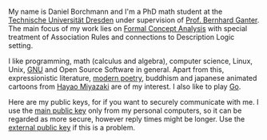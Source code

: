 My name is Daniel Borchmann and I'm a PhD math student at the [Technische Universität Dresden][TUD]
under supervision of [Prof. Bernhard Ganter][Bernhard].  The main focus of my work lies on
[Formal Concept Analysis](/math/fca/) with special treatment of Association Rules and connections to
Description Logic setting.

[TUD]: http://www.tu-dresden.de (TU Dresden)
[Bernhard]: http://tu-dresden.de/Members/bernhard.ganter (Prof. Bernhard Ganter)

I like programming, math (calculus and algebra), computer science, Linux, Unix,
[GNU](http://www.gnu.org) and Open Source Software in general.  Apart from this, expressionistic
literature, [modern poetry](/poems/), buddhism and japanese animated cartoons from
[Hayao Miyazaki](http://en.wikipedia.org/wiki/Hayao_Miyazaki) are of my interest.  I also like to
play [Go](http://sensei.xmp.net).
  
Here are my public keys, for if you want to securely communicate with me.  I use the
[main public key](/pub/public.key) only from my personal computers, so it can be regarded as more
secure, however reply times might be longer.  Use the [external public key](/pub/extern-public.key)
if this is a problem.



